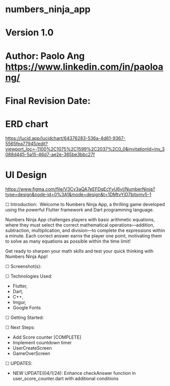 # numbers_ninja_app
# Version 1.0
# Author: Paolo Ang <https://www.linkedin.com/in/paoloang/>
# Final Revision Date: 


# ERD chart
https://lucid.app/lucidchart/64376283-536a-4d61-9367-5565fea77945/edit?viewport_loc=-1100%2C1075%2C1599%2C2037%2C0_0&invitationId=inv_3088d445-5a15-46d7-ae2e-365be3bbc27f

# UI Design
https://www.figma.com/file/V3Cv3aQA7eEFDqEcYvU6yl/NumberNinja?type=design&node-id=0%3A1&mode=design&t=1DMtvYjD7bitxmv5-1




☐ Introduction: 
Welcome to Numbers Ninja App, a thrilling game developed using the powerful Flutter framework and Dart programming language.

Numbers Ninja App challenges players with basic arithmetic equations, where they must select the correct mathematical operations—addition, subtraction, multiplication, and division—to complete the expressions within a minute. Each correct answer earns the player one point, motivating them to solve as many equations as possible within the time limit!

Get ready to sharpen your math skills and test your quick thinking with Numbers Ninja App!


☐ Screenshot(s): 


☐ Technologies Used: 
- Flutter,
- Dart,
- C++,
- Imgur, 
- Google Fonts

☐ Getting Started: 



☐ Next Steps:
- Add Score counter [COMPLETE]
- Implement countdown timer
- UserCreateScreen
- GameOverScreen



☐ UPDATES:
- NEW UPDATE(04/1/24): Enhance checkAnswer function in user_score_counter.dart with additional conditions 

